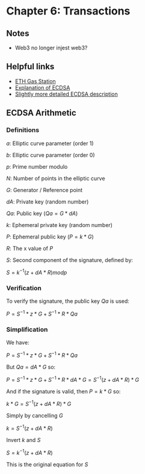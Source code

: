 # Chapter 6: Transactions

## Notes

* Web3 no longer injest web3?

## Helpful links

* [ETH Gas Station](https://ethgasstation.info/)
* [Explanation of ECDSA](https://www.instructables.com/Understanding-how-ECDSA-protects-your-data/)
* [Slightly more detailed ECDSA description](https://engineering.purdue.edu/kak/compsec/NewLectures/Lecture14.pdf)

## ECDSA Arithmetic

### Definitions

$a$: Elliptic curve parameter (order 1)

$b$: Elliptic curve parameter (order 0)

$p$: Prime number modulo

$N$: Number of points in the elliptic curve

$G$: Generator / Reference point

$dA$: Private key (random number)

$Qa$: Public key ($Qa = G * dA$)

$k$: Ephemeral private key (random number)

$P$: Ephemeral public key ($P = k * G$)

$R$: The x value of $P$

$S$: Second component of the signature, defined by:

$S = k^{-1} (z + dA * R) mod p$

### Verification

To verify the signature, the public key $Qa$ is used:

$P = S^{-1}*z*G + S^{-1}*R*Qa$

### Simplification

We have:

$P = S^{-1}*z*G + S^{-1}*R*Qa$

But $Qa = dA * G$ so:

$P = S^{-1}*z*G + S^{-1}*R*dA*G = S^{-1}(z + dA*R)*G$

And if the signature is valid, then $P=k*G$ so:

$k*G = S^{-1}(z + dA*R)*G$

Simply by cancelling $G$

$k = S^{-1}(z + dA*R)$

Invert $k$ and $S$

$S = k^{-1}(z + dA*R)$

This is the original equation for $S$